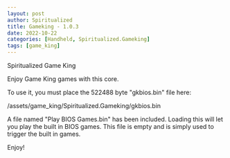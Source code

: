 ```yaml
---
layout: post
author: Spiritualized
title: Gameking - 1.0.3
date: 2022-10-22
categories: [Handheld, Spiritualized.Gameking]
tags: [game_king]
---
```

Spiritualized Game King

Enjoy Game King games with this core. 

To use it, you must place the 522488 byte "gkbios.bin" file here:

/assets/game_king/Spiritualized.Gameking/gkbios.bin

A file named "Play BIOS Games.bin" has been included.  Loading this
will let you play the built in BIOS games.  This file is empty and
is simply used to trigger the built in games.


Enjoy!
